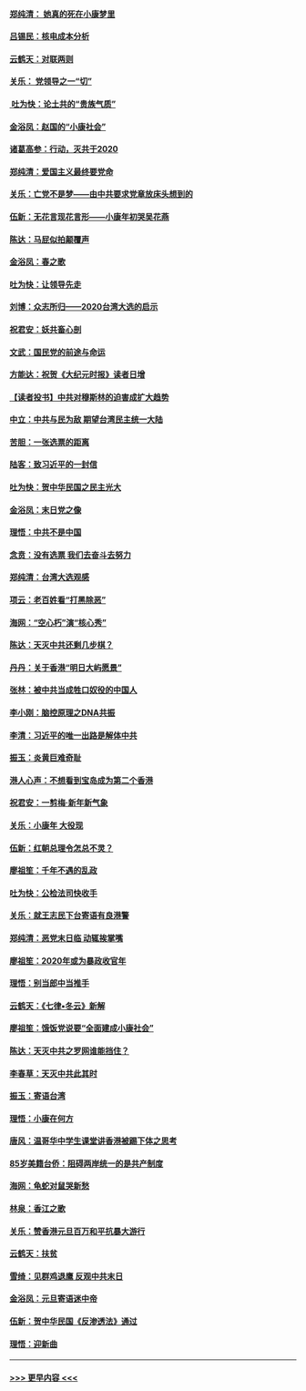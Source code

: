 #### [郑纯清： 她真的死在小康梦里](../pages/nsc993/n11806623.md?t=01201855) 
#### [吕锡民：核电成本分析](../pages/nsc993/n11806284.md?t=01201855) 
#### [云鹤天：对联两则](../pages/nsc993/n11805957.md?t=01201855) 
#### [关乐： 党领导之一“切”](../pages/nsc993/n11804505.md?t=01201855) 
#### [ 吐为快：论土共的“贵族气质”](../pages/nsc993/n11804490.md?t=01201855) 
#### [金浴凤：赵国的“小康社会”](../pages/nsc993/n11804452.md?t=01201855) 
#### [诸葛高参：行动，灭共于2020](../pages/nsc993/n11804120.md?t=01201855) 
#### [郑纯清：爱国主义最终要党命](../pages/nsc993/n11802197.md?t=01201855) 
#### [关乐：亡党不是梦——由中共要求党章放床头想到的](../pages/nsc993/n11802156.md?t=01201855) 
#### [伍新：无花言现花言形——小康年初哭吴花燕](../pages/nsc993/n11800044.md?t=01201855) 
#### [陈达：马屁似拍颠覆声](../pages/nsc993/n11800010.md?t=01201855) 
#### [金浴凤：春之歌](../pages/nsc993/n11797687.md?t=01201855) 
#### [吐为快：让领导先走](../pages/nsc993/n11797512.md?t=01201855) 
#### [刘博：众志所归——2020台湾大选的启示](../pages/nsc993/n11796878.md?t=01201855) 
#### [祝君安：妖共畜心剖](../pages/nsc993/n11794273.md?t=01201855) 
#### [文武：国民党的前途与命运](../pages/nsc993/n11794198.md?t=01201855) 
#### [方能达：祝贺《大纪元时报》读者日增](../pages/nsc993/n11793807.md?t=01201855) 
#### [【读者投书】中共对穆斯林的迫害成扩大趋势](../pages/nsc993/n11791371.md?t=01201855) 
#### [中立：中共与民为敌 期望台湾民主统一大陆](../pages/nsc993/n11790392.md?t=01201855) 
#### [苦胆：一张选票的距离](../pages/nsc993/n11788914.md?t=01201855) 
#### [陆客：致习近平的一封信](../pages/nsc993/n11788867.md?t=01201855) 
#### [吐为快：贺中华民国之民主光大](../pages/nsc993/n11788618.md?t=01201855) 
#### [金浴凤：末日党之像](../pages/nsc993/n11787475.md?t=01201855) 
#### [理悟：中共不是中国](../pages/nsc993/n11787463.md?t=01201855) 
#### [念贲：没有选票  我们去奋斗去努力](../pages/nsc993/n11787398.md?t=01201855) 
#### [郑纯清：台湾大选观感](../pages/nsc993/n11786210.md?t=01201855) 
#### [项云：老百姓看“打黑除恶”](../pages/nsc993/n11785398.md?t=01201855) 
#### [海网：“空心朽”演“核心秀”](../pages/nsc993/n11783874.md?t=01201855) 
#### [陈达：天灭中共还剩几步棋？](../pages/nsc993/n11783719.md?t=01201855) 
#### [丹丹：关于香港“明日大屿愿景”](../pages/nsc993/n11783273.md?t=01201855) 
#### [张林：被中共当成牲口奴役的中国人](../pages/nsc993/n11782397.md?t=01201855) 
#### [李小刚：脑控原理之DNA共振](../pages/nsc993/n11780962.md?t=01201855) 
#### [李清：习近平的唯一出路是解体中共](../pages/nsc993/n11780866.md?t=01201855) 
#### [振玉：炎黄巨难奇耻](../pages/nsc993/n11779632.md?t=01201855) 
#### [港人心声：不想看到宝岛成为第二个香港](../pages/nsc993/n11778817.md?t=01201855) 
#### [祝君安：一剪梅‧新年新气象](../pages/nsc993/n11776340.md?t=01201855) 
#### [关乐：小康年 大役现](../pages/nsc993/n11774213.md?t=01201855) 
#### [伍新：红朝总理令怎总不灵？](../pages/nsc993/n11770813.md?t=01201855) 
#### [廖祖笙：千年不遇的乱政](../pages/nsc993/n11770373.md?t=01201855) 
#### [吐为快：公检法司快收手](../pages/nsc993/n11770359.md?t=01201855) 
#### [关乐：就王志民下台寄语有良港警](../pages/nsc993/n11769903.md?t=01201855) 
#### [郑纯清：恶党末日临 动辄挨掌嘴](../pages/nsc993/n11769356.md?t=01201855) 
#### [廖祖笙：2020年或为暴政收官年](../pages/nsc993/n11768216.md?t=01201855) 
#### [理悟：别当郎中当推手](../pages/nsc993/n11768243.md?t=01201855) 
#### [云鹤天：《七律▪冬云》新解](../pages/nsc993/n11768204.md?t=01201855) 
#### [廖祖笙：饿饭党说要“全面建成小康社会”](../pages/nsc993/n11767482.md?t=01201855) 
#### [陈达：天灭中共之罗网谁能挡住？](../pages/nsc993/n11767465.md?t=01201855) 
#### [李春草：天灭中共此其时](../pages/nsc993/n11767452.md?t=01201855) 
#### [振玉：寄语台湾](../pages/nsc993/n11767432.md?t=01201855) 
#### [理悟：小康在何方](../pages/nsc993/n11767394.md?t=01201855) 
#### [唐风：温哥华中学生课堂讲香港被踢下体之思考](../pages/nsc993/n11766848.md?t=01201855) 
#### [85岁美籍台侨：阻碍两岸统一的是共产制度](../pages/nsc993/n11765043.md?t=01201855) 
#### [海网：龟蛇对鼠哭新愁](../pages/nsc993/n11764895.md?t=01201855) 
#### [林泉：香江之歌](../pages/nsc993/n11764415.md?t=01201855) 
#### [关乐：赞香港元旦百万和平抗暴大游行](../pages/nsc993/n11764382.md?t=01201855) 
#### [云鹤天：扶贫](../pages/nsc993/n11764245.md?t=01201855) 
#### [雪绮：见群鸡退鹰  反观中共末日](../pages/nsc993/n11762112.md?t=01201855) 
#### [金浴凤：元旦寄语迷中帝](../pages/nsc993/n11761788.md?t=01201855) 
#### [伍新：贺中华民国《反渗透法》通过](../pages/nsc993/n11761994.md?t=01201855) 
#### [理悟：迎新曲](../pages/nsc993/n11761152.md?t=01201855) 

----
#### [ >>> 更早内容 <<< ](../indexes/nsc993-earlier.md)
